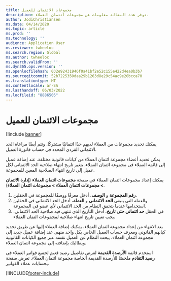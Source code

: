 ```yaml
---
title: مجموعات الائتمان للعميل
description: توفر هذه المقالة معلومات عن مجموعات ائتمان العملاء.
author: JodiChristiansen
ms.date: 04/14/2020
ms.topic: article
ms.prod: ''
ms.technology: ''
audience: Application User
ms.reviewer: twheeloc
ms.search.region: Global
ms.author: twheeloc
ms.search.validFrom: ''
ms.dyn365.ops.version: ''
ms.openlocfilehash: 032e92431946f0a41bf2e52c155e422d4ea0b3b7
ms.sourcegitcommit: 52b7225350daa29b1263d8e29c54ac9e20bcca70
ms.translationtype: HT
ms.contentlocale: ar-SA
ms.lasthandoff: 06/03/2022
ms.locfileid: "8886505"
---
```

# <a name="customer-credit-groups"></a>مجموعات الائتمان للعميل

[!include [banner](../includes/banner.md)]

يمكنك تحديد مجموعات من العملاء لديهم حدًا ائتمانيًا مشتركًا. وتتم أيضًا مراعاة الحد الائتماني الفردي المحدد في حساب فاتورة العميل.

يمكن تحديد أعضاء مجموعة ائتمان العملاء من كيانات قانونية مختلفة. عند إضافة عميل إلى قائمة العملاء في مجموعة ائتمان العملاء، يتغير تاريخ انتهاء صلاحية الحد الائتماني لكل عميل إلى تاريخ انتهاء الصلاحية المعين للمجموعة.

يمكنك إعداد مجموعات ائتمان العملاء في صفحة **مجموعات ائتمان العملاء** (**إدارة الائتمان \> مجموعات ائتمان العملاء \> مجموعات ائتمان العملاء**).

1. في الحقلين‏‎ **رقم المجموعة** و **الوصف**، أدخل معرفًا ووصفًا للمجموعة.
2. في الحقلين‏‎ **الحد الائتماني** و **العملة**، أدخل الحد الائتماني‏‎ والعملة التي ينبغي استخدامها عندما يتحقق النظام من الحد الائتماني لأي عضو في المجموعة.
3. في الحقل **حد ائتماني حتى تاريخ**، أدخل التاريخ الذي تنتهي فيه صلاحية الحد الائتماني. يجب تعيين تاريخ انتهاء صلاحية لمجموعات ائتمان العملاء.

بعد الانتهاء من إعداد مجموعة ائتمان العملاء، يمكنك إضافة العملاء إليها عن طريق تحديد كيانهم القانوني ومعرف حساب العميل الخاص بكل واحد منهم. عند إضافة عميل جديد إلى مجموعة ائتمان العملاء، يبحث النظام عن العميل نفسه عبر جميع الكيانات القانونية ويطالبك بإضافته إلى مجموعة ائتمان العملاء.

استخدم قائمة **الأرصدة القديمة‬** لعرض تفاصيل رصيد قديم لجميع فواتير العملاء في مجموعة ائتمان العملاء. تعرض صفحة‏‎ **رصيد التقادم** ملخصًا للأرصدة القديمة الخاصة بحسابات عملاء الفواتير.


[!INCLUDE[footer-include](../../includes/footer-banner.md)]
